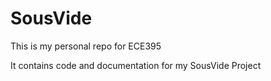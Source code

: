 # SousVide

This is my personal repo for ECE395

It contains code and documentation for my SousVide Project
